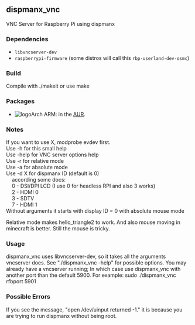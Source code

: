 ## dispmanx_vnc

VNC Server for Raspberry Pi using dispmanx

### Dependencies

* `libvncserver-dev`
* `raspberrypi-firmware` (some distros will call this `rbp-userland-dev-osmc`)

### Build

Compile with ./makeit or use make

### Packages
* ![logo](http://www.monitorix.org/imgs/archlinux.png "arch logo")Arch ARM: in the [AUR](https://aur.archlinux.org/packages/dispmanx_vnc).

### Notes
If you want to use X, modprobe evdev first.\
Use -h for this small help\
Use -help for VNC server options help\
Use -r for relative mode\
Use -a for absolute mode\
Use -d X for dispmanx ID (default is 0)\
&nbsp;&nbsp;&nbsp;&nbsp;according some docs:\
&nbsp;&nbsp;&nbsp;&nbsp;0 - DSI/DPI LCD (I use 0 for headless RPI and also 3 works)\
&nbsp;&nbsp;&nbsp;&nbsp;2 - HDMI 0\
&nbsp;&nbsp;&nbsp;&nbsp;3 - SDTV\
&nbsp;&nbsp;&nbsp;&nbsp;7 - HDMI 1\
Without arguments it starts with display ID = 0 with absolute mouse mode

Relative mode makes hello_triangle2 to work. And also mouse moving in minecraft is better.
Still the mouse is tricky.

### Usage
dispmanx_vnc uses libvncserver-dev, so it takes all the arguments vncserver does.  See "./dispmanx_vnc -help" for possible options.
You may already have a vncserver running; In which case use dispmanx_vnc with another port than the default 5900. For example:
sudo ./dispmanx_vnc rfbport 5901


### Possible Errors
If you see the message, "open /dev/uinput returned -1." it is because you are trying to run dispmanx without being root.
